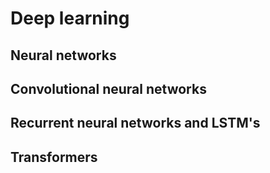 # Deep learning

## Neural networks
## Convolutional neural networks
## Recurrent neural networks and LSTM's
## Transformers